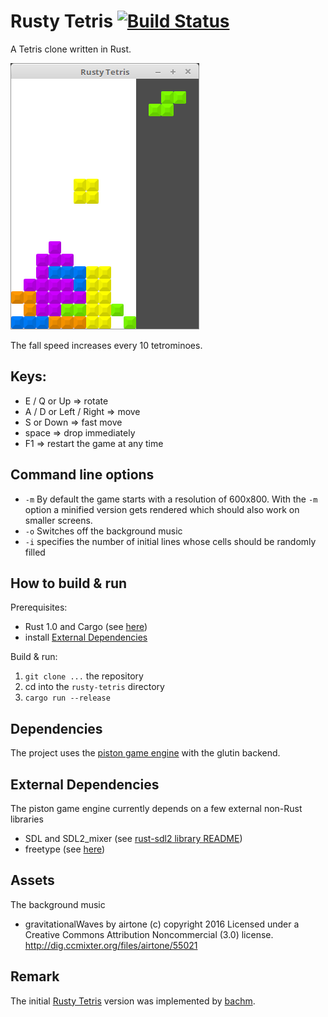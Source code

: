 # Rusty Tetris [![Build Status](https://travis-ci.org/PistonDevelopers/rusty-tetris.svg?branch=master)](https://travis-ci.org/PistonDevelopers/rusty-tetris)


A Tetris clone written in Rust.

![screenshot](rustytetris.png?raw=true)


The fall speed increases every 10 tetrominoes.

## Keys:
- E / Q or Up => rotate
- A / D or Left / Right => move
- S or Down => fast move
- space => drop immediately
- F1 => restart the game at any time

## Command line options
- `-m` By default the game starts with a resolution of 600x800. With the `-m` option a minified version gets rendered which should also work on smaller screens. 
- `-o` Switches off the background music
- `-i` specifies the number of initial lines whose cells should be randomly filled

## How to build & run

Prerequisites:
- Rust 1.0 and Cargo (see [here](http://www.rust-lang.org/install.html))
- install [External Dependencies](#external-dependencies)

Build & run:
1. `git clone ...` the repository
2. cd into the `rusty-tetris` directory
3. `cargo run --release`

## Dependencies

The project uses the [piston game engine](https://github.com/PistonDevelopers/piston) with the glutin backend.

## External Dependencies

The piston game engine currently depends on a few external non-Rust libraries
- SDL and SDL2_mixer (see [rust-sdl2 library README](https://github.com/AngryLawyer/rust-sdl2#requirements))
- freetype (see [here](https://github.com/PistonDevelopers/Piston-Tutorials/tree/master/getting-started#installing-dependencies))

## Assets
The background music
- gravitationalWaves by airtone (c) copyright 2016 Licensed under a Creative Commons Attribution Noncommercial  (3.0) license. http://dig.ccmixter.org/files/airtone/55021 

## Remark
The initial [Rusty Tetris](https://github.com/bachm/rusty-tetris) version was implemented by [bachm](https://github.com/bachm).